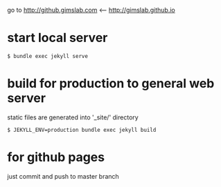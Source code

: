 go to http://github.gimslab.com <-- http://gimslab.github.io

# start local server
```
$ bundle exec jekyll serve
```

# build for production to general web server
static files are generated into '_site/' directory
```
$ JEKYLL_ENV=production bundle exec jekyll build
```

# for github pages
just commit and push to master branch
